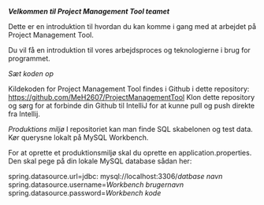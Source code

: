 ***Velkommen til Project Management Tool teamet***

Dette er en introduktion til hvordan du kan komme i gang med at arbejdet på Project Management Tool.

Du vil få en introduktion til vores arbejdsproces og teknologierne i brug for programmet.

*Sæt koden op*

Kildekoden for Project Management Tool findes i Github i dette repository: https://github.com/MeH2607/ProjectManagementTool
Klon dette repository og sørg for at forbinde din Github til IntelliJ for at kunne pull og push direkte fra Intellij.

*Produktions miljø*
I repositoriet kan man finde SQL skabelonen og test data. Kør querysne lokalt på MySQL Workbench.

For at oprette et produktionsmiljø skal du oprette en application.properties. Den skal pege på din lokale MySQL database sådan her:

spring.datasource.url=jdbc: mysql://localhost:3306/*datbase navn*
spring.datasource.username=*Workbench brugernavn*
spring.datasource.password=*Workbench kode*
